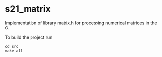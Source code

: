 # s21_matrix
Implementation of library matrix.h for processing numerical matrices in the C.

To build the project run
```
cd src
make all
```

